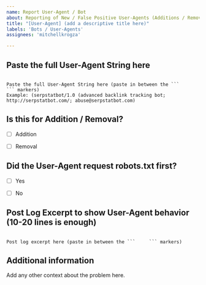 ```yaml
---
name: Report User-Agent / Bot
about: Reporting of New / False Positive User-Agents (Additions / Removals)
title: "[User-Agent] (add a descriptive title here)"
labels: 'Bots / User-Agents'
assignees: 'mitchellkrogza'

---
```


## Paste the full User-Agent String here

```

Paste the full User-Agent String here (paste in between the ```     ``` markers)
Example: (serpstatbot/1.0 (advanced backlink tracking bot; http://serpstatbot.com/; abuse@serpstatbot.com)

```

## Is this for Addition / Removal?

 - [ ] Addition
 - [ ] Removal


## Did the User-Agent request robots.txt first?

 - [ ] Yes
 - [ ] No


## Post Log Excerpt to show User-Agent behavior (10-20 lines is enough)


```

Post log excerpt here (paste in between the ```     ``` markers)

```

## Additional information

Add any other context about the problem here.
